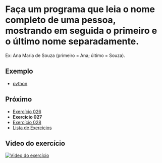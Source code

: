 # Faça um programa que leia o nome completo de uma pessoa, mostrando em seguida o primeiro e o último nome separadamente.

Ex: Ana Maria de Souza (primeiro = Ana; último = Souza).

## Exemplo

- [python](python)

## Próximo

- [Exercício 026](../026)
- **Exercício 027**
- [Exercício 028](../028)
- [Lista de Exercicios](../)

## Video do exercício

[![Video do exercício](https://img.youtube.com/vi/SifYYsXhLM8/maxresdefault.jpg)](https://youtu.be/SifYYsXhLM8)